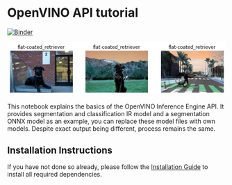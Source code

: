 # OpenVINO API tutorial

[![Binder](https://mybinder.org/badge_logo.svg)](https://mybinder.org/v2/gh/openvinotoolkit/openvino_notebooks/HEAD?filepath=notebooks%2F002-openvino-api%2F002-openvino-api.ipynb)

![coco image](data/classification.jpg)

This notebook explains the basics of the OpenVINO Inference Engine API.
It provides segmentation and classification IR model and a segmentation ONNX model as an example, you can replace these model files with own models.
Despite exact output being different, process remains the same.

## Installation Instructions

If you have not done so already, please follow the [Installation Guide](../../README.md) to install all required dependencies.
